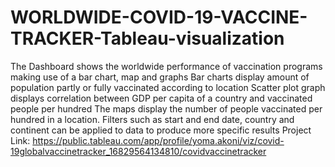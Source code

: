 # WORLDWIDE-COVID-19-VACCINE-TRACKER-Tableau-visualization
The Dashboard shows the worldwide performance of vaccination programs making use of a bar chart, map and graphs 
Bar charts display amount of population partly or fully vaccinated according to location
Scatter plot graph displays correlation between GDP per capita of a country and vaccinated people per hundred
The maps display the number of people vaccinated per hundred in a location. Filters such as start and end date, country and continent can be applied to data to produce more specific results
Project Link: https://public.tableau.com/app/profile/yoma.akoni/viz/covid-19globalvaccinetracker_16829564134810/covidvaccinetracker
